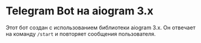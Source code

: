 ﻿# Telegram Bot на aiogram 3.x

Этот бот создан с использованием библиотеки aiogram 3.x. Он отвечает на команду `/start` и повторяет сообщения пользователя.
